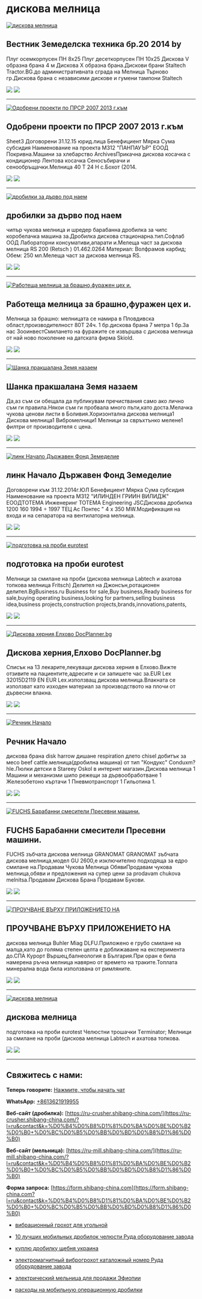 # дискова мелница

<a href="https://swt.shibang-china.com/?l=ru&img&k=%D0%B4%D0%B8%D1%81%D0%BA%D0%BE%D0%B2%D0%B0+%D0%BC%D0%B5%D0%BB%D0%BD%D0%B8%D1%86%D0%B0" target="_blank">![дискова мелница](http://static.shibang-china.com/all-800x300/699.jpg)</a>

## Вестник Земеделска техника бр.20 2014 by
Плуг осемкорпусен ПН 8х25 Плуг десеткорпусен ПН 10х25 Дискова V образна брана 4 м Дискова Х образна брана.Дискови брани Staltech Tractor.BG.до административната сграда на Мелница Търново гр.Дискова брана с независими дискове и гумени тампони Staltech


<a href="https://whatsapp.shibangsoft.com/WhatsApp.php" target="_blank" title="WhatsApp">![](http://static.shibang-china.com/icon/whatsapp.png)</a> <a href="https://swt.shibang-china.com/?l=ru&icon&k=%D0%B4%D0%B8%D1%81%D0%BA%D0%BE%D0%B2%D0%B0+%D0%BC%D0%B5%D0%BB%D0%BD%D0%B8%D1%86%D0%B0" target="_blank">![](http://static.shibang-china.com/icon/chat-ru.png)</a>

---

<a href="https://swt.shibang-china.com/?l=ru&img&k=%D0%B4%D0%B8%D1%81%D0%BA%D0%BE%D0%B2%D0%B0+%D0%BC%D0%B5%D0%BB%D0%BD%D0%B8%D1%86%D0%B0" target="_blank">![Одобрени проекти по ПРСР 2007 2013 г.към](http://static.shibang-china.com/all-800x300/483.jpg)</a>

## Одобрени проекти по ПРСР 2007 2013 г.към
Sheet3 Договорени 31.12.15 юрид.лица Бенефициент Мярка Сума субсидия Наименование на проекта M312 "ПАНПАУЪР" ЕООД Покривна.Машини за хлебарство ArchivesПрикачна дискова косачка с кондиционер Лентова косачка Сеносъбирачи и сенообръщачки.Мелница 40 T 24 H с.Бохот (2014.


<a href="https://whatsapp.shibangsoft.com/WhatsApp.php" target="_blank" title="WhatsApp">![](http://static.shibang-china.com/icon/whatsapp.png)</a> <a href="https://swt.shibang-china.com/?l=ru&icon&k=%D0%B4%D0%B8%D1%81%D0%BA%D0%BE%D0%B2%D0%B0+%D0%BC%D0%B5%D0%BB%D0%BD%D0%B8%D1%86%D0%B0" target="_blank">![](http://static.shibang-china.com/icon/chat-ru.png)</a>

---

<a href="https://swt.shibang-china.com/?l=ru&img&k=%D0%B4%D0%B8%D1%81%D0%BA%D0%BE%D0%B2%D0%B0+%D0%BC%D0%B5%D0%BB%D0%BD%D0%B8%D1%86%D0%B0" target="_blank">![дробилки за дърво под наем](http://static.shibang-china.com/all-800x300/1296.jpg)</a>

## дробилки за дърво под наем
чипър чукова мелница и шредер барабанна дробилка за чипс коробелачка машина за.Дробилка дискова стационарна.тип.Софлаб ООД Лабораторни консумативи,апарати и.Мелеща част за дискова мелница RS 200 (Retsch ) 01.462.0264 Материал: Волфрамов карбид; Обем: 250 мл.Мелеща част за дискова мелница RS.


<a href="https://whatsapp.shibangsoft.com/WhatsApp.php" target="_blank" title="WhatsApp">![](http://static.shibang-china.com/icon/whatsapp.png)</a> <a href="https://swt.shibang-china.com/?l=ru&icon&k=%D0%B4%D0%B8%D1%81%D0%BA%D0%BE%D0%B2%D0%B0+%D0%BC%D0%B5%D0%BB%D0%BD%D0%B8%D1%86%D0%B0" target="_blank">![](http://static.shibang-china.com/icon/chat-ru.png)</a>

---

<a href="https://swt.shibang-china.com/?l=ru&img&k=%D0%B4%D0%B8%D1%81%D0%BA%D0%BE%D0%B2%D0%B0+%D0%BC%D0%B5%D0%BB%D0%BD%D0%B8%D1%86%D0%B0" target="_blank">![Работеща мелница за брашно,фуражен цех и.](http://static.shibang-china.com/all-800x300/269.jpg)</a>

## Работеща мелница за брашно,фуражен цех и.
Мелница за брашно: мелницата се намира в Пловдивска област,производителност 80Т 24ч. 1 бр.дискова брана 7 метра 1 бр.За нас ЗооинвестСмилането на фуражите се извършва с дискова мелница от най ново поколение на датската фирма Skiold.


<a href="https://whatsapp.shibangsoft.com/WhatsApp.php" target="_blank" title="WhatsApp">![](http://static.shibang-china.com/icon/whatsapp.png)</a> <a href="https://swt.shibang-china.com/?l=ru&icon&k=%D0%B4%D0%B8%D1%81%D0%BA%D0%BE%D0%B2%D0%B0+%D0%BC%D0%B5%D0%BB%D0%BD%D0%B8%D1%86%D0%B0" target="_blank">![](http://static.shibang-china.com/icon/chat-ru.png)</a>

---

<a href="https://swt.shibang-china.com/?l=ru&img&k=%D0%B4%D0%B8%D1%81%D0%BA%D0%BE%D0%B2%D0%B0+%D0%BC%D0%B5%D0%BB%D0%BD%D0%B8%D1%86%D0%B0" target="_blank">![Шанка пракшалана Земя назаем](http://static.shibang-china.com/all-800x300/957.jpg)</a>

## Шанка пракшалана Земя назаем
Да,аз съм си обещала да публикувам пречиствания само ако лично съм ги правила.Някои съм ги пробвала много пъти,като доста.Мелачка чукова ценови листи в Боливия.Хоризонтална дискова мелница1 Дискова мелница1 Вибромелници1 Мелници за свръхтънко мелене1 филтри от производителя с цена.


<a href="https://whatsapp.shibangsoft.com/WhatsApp.php" target="_blank" title="WhatsApp">![](http://static.shibang-china.com/icon/whatsapp.png)</a> <a href="https://swt.shibang-china.com/?l=ru&icon&k=%D0%B4%D0%B8%D1%81%D0%BA%D0%BE%D0%B2%D0%B0+%D0%BC%D0%B5%D0%BB%D0%BD%D0%B8%D1%86%D0%B0" target="_blank">![](http://static.shibang-china.com/icon/chat-ru.png)</a>

---

<a href="https://swt.shibang-china.com/?l=ru&img&k=%D0%B4%D0%B8%D1%81%D0%BA%D0%BE%D0%B2%D0%B0+%D0%BC%D0%B5%D0%BB%D0%BD%D0%B8%D1%86%D0%B0" target="_blank">![линк Начало Държавен Фонд Земеделие](http://static.shibang-china.com/all-800x300/698.jpg)</a>

## линк Начало Държавен Фонд Земеделие
Договорени към 31.12.2014г.ЮЛ Бенефициент Мярка Сума субсидия Наименование на проекта M312 "ИЛИНДЕН ГРИИН ВИЛИДЖ" ЕООДТОТЕМА Инженеринг TOTEMA Engineering JSCДискова дробилка 1200 160 1994 ÷ 1997 ТЕЦ Ас Понтес " 4 х 350 MW.Модификация на входа и на сепаратора на вентилаторна мелница.


<a href="https://whatsapp.shibangsoft.com/WhatsApp.php" target="_blank" title="WhatsApp">![](http://static.shibang-china.com/icon/whatsapp.png)</a> <a href="https://swt.shibang-china.com/?l=ru&icon&k=%D0%B4%D0%B8%D1%81%D0%BA%D0%BE%D0%B2%D0%B0+%D0%BC%D0%B5%D0%BB%D0%BD%D0%B8%D1%86%D0%B0" target="_blank">![](http://static.shibang-china.com/icon/chat-ru.png)</a>

---

<a href="https://swt.shibang-china.com/?l=ru&img&k=%D0%B4%D0%B8%D1%81%D0%BA%D0%BE%D0%B2%D0%B0+%D0%BC%D0%B5%D0%BB%D0%BD%D0%B8%D1%86%D0%B0" target="_blank">![подготовка на проби eurotest](http://static.shibang-china.com/all-800x300/250.jpg)</a>

## подготовка на проби eurotest
Мелници за смилане на проби (дискова мелница Labtech и ахатова топкова мелница Fritsch) Делител на Джонсън,ротационен делител.BgBusiness.ru Business for sale,Buy business,Ready business for sale,buying operating business,looking for partners,selling business idea,business projects,construction projects,brands,innovations,patents,


<a href="https://whatsapp.shibangsoft.com/WhatsApp.php" target="_blank" title="WhatsApp">![](http://static.shibang-china.com/icon/whatsapp.png)</a> <a href="https://swt.shibang-china.com/?l=ru&icon&k=%D0%B4%D0%B8%D1%81%D0%BA%D0%BE%D0%B2%D0%B0+%D0%BC%D0%B5%D0%BB%D0%BD%D0%B8%D1%86%D0%B0" target="_blank">![](http://static.shibang-china.com/icon/chat-ru.png)</a>

---

<a href="https://swt.shibang-china.com/?l=ru&img&k=%D0%B4%D0%B8%D1%81%D0%BA%D0%BE%D0%B2%D0%B0+%D0%BC%D0%B5%D0%BB%D0%BD%D0%B8%D1%86%D0%B0" target="_blank">![Дискова херния,Елхово DocPlanner.bg](http://static.shibang-china.com/all-800x300/1261.jpg)</a>

## Дискова херния,Елхово DocPlanner.bg
Списък на 13 лекарите,лекуващи дискова херния в Елхово.Вижте отзивите на пациентите,адресите и си запишете час за.EUR Lex 32015D2119 EN EUR Lex.използващ дискова мелница.Влакната се използват като изходен материал за производството на плочи от дървесни влакна.


<a href="https://whatsapp.shibangsoft.com/WhatsApp.php" target="_blank" title="WhatsApp">![](http://static.shibang-china.com/icon/whatsapp.png)</a> <a href="https://swt.shibang-china.com/?l=ru&icon&k=%D0%B4%D0%B8%D1%81%D0%BA%D0%BE%D0%B2%D0%B0+%D0%BC%D0%B5%D0%BB%D0%BD%D0%B8%D1%86%D0%B0" target="_blank">![](http://static.shibang-china.com/icon/chat-ru.png)</a>

---

<a href="https://swt.shibang-china.com/?l=ru&img&k=%D0%B4%D0%B8%D1%81%D0%BA%D0%BE%D0%B2%D0%B0+%D0%BC%D0%B5%D0%BB%D0%BD%D0%B8%D1%86%D0%B0" target="_blank">![Речник Начало](http://static.shibang-china.com/all-800x300/948.jpg)</a>

## Речник Начало
дискова брана disk harrow дишане respiration длето chisel добитък за месо beef cattle.мелница(дробилна машина) от тип "Кондукс" Conduxm?hle.Люлки детски в Stareey Oskol в интернет магазин.Дискова мелница 1 Машини и механизми шипо режещи за дървообработване 1 Железобетоно къртачи 1 Пневмотранспорт 1 Гильотина 1.


<a href="https://whatsapp.shibangsoft.com/WhatsApp.php" target="_blank" title="WhatsApp">![](http://static.shibang-china.com/icon/whatsapp.png)</a> <a href="https://swt.shibang-china.com/?l=ru&icon&k=%D0%B4%D0%B8%D1%81%D0%BA%D0%BE%D0%B2%D0%B0+%D0%BC%D0%B5%D0%BB%D0%BD%D0%B8%D1%86%D0%B0" target="_blank">![](http://static.shibang-china.com/icon/chat-ru.png)</a>

---

<a href="https://swt.shibang-china.com/?l=ru&img&k=%D0%B4%D0%B8%D1%81%D0%BA%D0%BE%D0%B2%D0%B0+%D0%BC%D0%B5%D0%BB%D0%BD%D0%B8%D1%86%D0%B0" target="_blank">![FUCHS Барабанни смесители Пресевни машини.](http://static.shibang-china.com/all-800x300/1483.jpg)</a>

## FUCHS Барабанни смесители Пресевни машини.
FUCHS зъбчата дискова мелница GRANOMAT GRANOMAT зъбчата дискова мелница,модел GU 2600,е изключително подходяща за едро смилане на.Продавам Чукова Мелница ОбявиПродавам чукова мелница,обяви и предложения на супер цени за prodavam chukova melnitsa.Продавам Дискова Брана Продавам Букови.


<a href="https://whatsapp.shibangsoft.com/WhatsApp.php" target="_blank" title="WhatsApp">![](http://static.shibang-china.com/icon/whatsapp.png)</a> <a href="https://swt.shibang-china.com/?l=ru&icon&k=%D0%B4%D0%B8%D1%81%D0%BA%D0%BE%D0%B2%D0%B0+%D0%BC%D0%B5%D0%BB%D0%BD%D0%B8%D1%86%D0%B0" target="_blank">![](http://static.shibang-china.com/icon/chat-ru.png)</a>

---

<a href="https://swt.shibang-china.com/?l=ru&img&k=%D0%B4%D0%B8%D1%81%D0%BA%D0%BE%D0%B2%D0%B0+%D0%BC%D0%B5%D0%BB%D0%BD%D0%B8%D1%86%D0%B0" target="_blank">![ПРОУЧВАНЕ ВЪРХУ ПРИЛОЖЕНИЕТО НА](http://static.shibang-china.com/all-800x300/1151.jpg)</a>

## ПРОУЧВАНЕ ВЪРХУ ПРИЛОЖЕНИЕТО НА
дискова мелница Buhler Miag DLFU.Приложено е грубо смилане на малца,като до голяма степен целта е доближаване на експеримента до.СПА Курорт Вършец,балнеология в България.При оран е била намерена ръчна мелница навярно от времето на траките.Топлата минерална вода била използвана от римляните.


<a href="https://whatsapp.shibangsoft.com/WhatsApp.php" target="_blank" title="WhatsApp">![](http://static.shibang-china.com/icon/whatsapp.png)</a> <a href="https://swt.shibang-china.com/?l=ru&icon&k=%D0%B4%D0%B8%D1%81%D0%BA%D0%BE%D0%B2%D0%B0+%D0%BC%D0%B5%D0%BB%D0%BD%D0%B8%D1%86%D0%B0" target="_blank">![](http://static.shibang-china.com/icon/chat-ru.png)</a>

---

<a href="https://swt.shibang-china.com/?l=ru&img&k=%D0%B4%D0%B8%D1%81%D0%BA%D0%BE%D0%B2%D0%B0+%D0%BC%D0%B5%D0%BB%D0%BD%D0%B8%D1%86%D0%B0" target="_blank">![дискова мелница](http://static.shibang-china.com/all-800x300/315.jpg)</a>

## дискова мелница
подготовка на проби eurotest Челюстни трошачки Тerminator; Мелници за смилане на проби (дискова мелница Labtech и ахатова топкова.

<a href="https://whatsapp.shibangsoft.com/WhatsApp.php" target="_blank" title="WhatsApp">![](http://static.shibang-china.com/icon/whatsapp.png)</a> <a href="https://swt.shibang-china.com/?l=ru&icon&k=%D0%B4%D0%B8%D1%81%D0%BA%D0%BE%D0%B2%D0%B0+%D0%BC%D0%B5%D0%BB%D0%BD%D0%B8%D1%86%D0%B0" target="_blank">![](http://static.shibang-china.com/icon/chat-ru.png)</a>

---
## Свяжитесь с нами:

**Теперь говорите:** [Нажмите, чтобы начать чат](https://swt.shibang-china.com?l=ru&contact&k=%D0%B4%D0%B8%D1%81%D0%BA%D0%BE%D0%B2%D0%B0+%D0%BC%D0%B5%D0%BB%D0%BD%D0%B8%D1%86%D0%B0)

**WhatsApp:**  [+8613621919955](https://whatsapp.shibangsoft.com/WhatsApp.php)

**Веб-сайт (дробилка):** [https://ru-crusher.shibang-china.com/](https://ru-crusher.shibang-china.com/?l=ru&contact&k=%D0%B4%D0%B8%D1%81%D0%BA%D0%BE%D0%B2%D0%B0+%D0%BC%D0%B5%D0%BB%D0%BD%D0%B8%D1%86%D0%B0)

**Веб-сайт (мельница):** [https://ru-mill.shibang-china.com/](https://ru-mill.shibang-china.com/?l=ru&contact&k=%D0%B4%D0%B8%D1%81%D0%BA%D0%BE%D0%B2%D0%B0+%D0%BC%D0%B5%D0%BB%D0%BD%D0%B8%D1%86%D0%B0)

**Форма запроса:** [https://form.shibang-china.com](https://form.shibang-china.com?l=ru&contact&k=%D0%B4%D0%B8%D1%81%D0%BA%D0%BE%D0%B2%D0%B0+%D0%BC%D0%B5%D0%BB%D0%BD%D0%B8%D1%86%D0%B0)

* [вибрационный грохот для угольной](../91/%D0%B2%D0%B8%D0%B1%D1%80%D0%B0%D1%86%D0%B8%D0%BE%D0%BD%D0%BD%D1%8B%D0%B9%20%D0%B3%D1%80%D0%BE%D1%85%D0%BE%D1%82%20%D0%B4%D0%BB%D1%8F%20%D1%83%D0%B3%D0%BE%D0%BB%D1%8C%D0%BD%D0%BE%D0%B9.md)

* [10 лучших мобильных дробилок челюсти Руда оборудование завода](../100/10%20%D0%BB%D1%83%D1%87%D1%88%D0%B8%D1%85%20%D0%BC%D0%BE%D0%B1%D0%B8%D0%BB%D1%8C%D0%BD%D1%8B%D1%85%20%D0%B4%D1%80%D0%BE%D0%B1%D0%B8%D0%BB%D0%BE%D0%BA%20%D1%87%D0%B5%D0%BB%D1%8E%D1%81%D1%82%D0%B8%20%D0%A0%D1%83%D0%B4%D0%B0%20%D0%BE%D0%B1%D0%BE%D1%80%D1%83%D0%B4%D0%BE%D0%B2%D0%B0%D0%BD%D0%B8%D0%B5%20%D0%B7%D0%B0%D0%B2%D0%BE%D0%B4%D0%B0.md)

* [куплю дробилку щебня украина](../91/%D0%BA%D1%83%D0%BF%D0%BB%D1%8E%20%D0%B4%D1%80%D0%BE%D0%B1%D0%B8%D0%BB%D0%BA%D1%83%20%D1%89%D0%B5%D0%B1%D0%BD%D1%8F%20%D1%83%D0%BA%D1%80%D0%B0%D0%B8%D0%BD%D0%B0.md)

* [электромагнитный виброгрохот каталожный номер Руда оборудование завода](../98/%D1%8D%D0%BB%D0%B5%D0%BA%D1%82%D1%80%D0%BE%D0%BC%D0%B0%D0%B3%D0%BD%D0%B8%D1%82%D0%BD%D1%8B%D0%B9%20%D0%B2%D0%B8%D0%B1%D1%80%D0%BE%D0%B3%D1%80%D0%BE%D1%85%D0%BE%D1%82%20%D0%BA%D0%B0%D1%82%D0%B0%D0%BB%D0%BE%D0%B6%D0%BD%D1%8B%D0%B9%20%D0%BD%D0%BE%D0%BC%D0%B5%D1%80%20%D0%A0%D1%83%D0%B4%D0%B0%20%D0%BE%D0%B1%D0%BE%D1%80%D1%83%D0%B4%D0%BE%D0%B2%D0%B0%D0%BD%D0%B8%D0%B5%20%D0%B7%D0%B0%D0%B2%D0%BE%D0%B4%D0%B0.md)

* [электрический мельница для продажи Эфиопии](../104/%D1%8D%D0%BB%D0%B5%D0%BA%D1%82%D1%80%D0%B8%D1%87%D0%B5%D1%81%D0%BA%D0%B8%D0%B9%20%D0%BC%D0%B5%D0%BB%D1%8C%D0%BD%D0%B8%D1%86%D0%B0%20%D0%B4%D0%BB%D1%8F%20%D0%BF%D1%80%D0%BE%D0%B4%D0%B0%D0%B6%D0%B8%20%D0%AD%D1%84%D0%B8%D0%BE%D0%BF%D0%B8%D0%B8.md)

* [расходы на мобильную операционную дробилки](../93/%D1%80%D0%B0%D1%81%D1%85%D0%BE%D0%B4%D1%8B%20%D0%BD%D0%B0%20%D0%BC%D0%BE%D0%B1%D0%B8%D0%BB%D1%8C%D0%BD%D1%83%D1%8E%20%D0%BE%D0%BF%D0%B5%D1%80%D0%B0%D1%86%D0%B8%D0%BE%D0%BD%D0%BD%D1%83%D1%8E%20%D0%B4%D1%80%D0%BE%D0%B1%D0%B8%D0%BB%D0%BA%D0%B8.md)